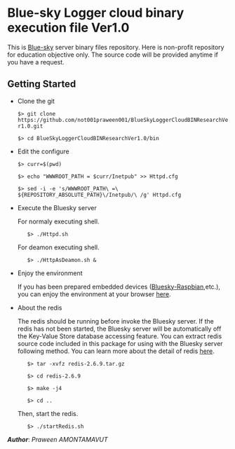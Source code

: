 Blue-sky Logger cloud binary execution file Ver1.0
===================================================
This is [Blue-sky](http://www.bluesky-cps.org) server binary files repository. Here is non-profit repository for education objective only. The source code will be provided anytime if you have a request.

Getting Started
---------------
- Clone the git

  ```$> git clone https://github.com/not001praween001/BlueSkyLoggerCloudBINResearchVer1.0.git```

  ```$> cd BlueSkyLoggerCloudBINResearchVer1.0/bin```
 
- Edit the configure

  ```$> curr=$(pwd)```

  ```$> echo "WWWROOT_PATH = $curr/Inetpub" >> Httpd.cfg```
 
  ```$> sed -i -e 's/WWWROOT_PATH\ =\ ${REPOSITORY_ABSOLUTE_PATH}\/Inetpub/\ /g' Httpd.cfg```
  
- Execute the Bluesky server

  For normaly executing shell.
	
  ```	$> ./Httpd.sh```

  For deamon executing shell.
	
  ```	$> ./HttpAsDeamon.sh &```
	
- Enjoy the environment

  If you has been prepared embedded devices ([Bluesky-Raspbian](https://github.com/not001praween001/Raspberry-Pi-CPS-SN-trial),etc.), you can enjoy the environment at your browser [here](http://127.0.0.1:8189).

- About the redis

  The redis should be running before invoke the Bluesky server. If the redis has not been started, the Bluesky server will be automatically off the Key-Value Store database accessing feature. You can extract redis source code included in this package for using with the Bluesky server following method. You can learn more about the detail of redis [here](http://redis.io/). 

  ```	$> tar -xvfz redis-2.6.9.tar.gz```
	
  ```	$> cd redis-2.6.9```
	
  ```	$> make -j4```
	
  ```	$> cd ..```

  Then, start the redis.
	
  ```	$> ./startRedis.sh```

***Author***: *Praween AMONTAMAVUT*
